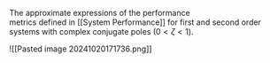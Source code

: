 The approximate expressions of the performance  
metrics defined in [[System Performance]] for first and second order systems with complex conjugate poles $(0 < \zeta < 1)$.

![[Pasted image 20241020171736.png]]
